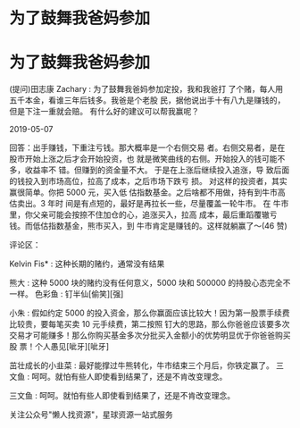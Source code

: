 # 为了鼓舞我爸妈参加

# 为了鼓舞我爸妈参加

(提问)田志康 Zachary : 为了鼓舞我爸妈参加定投，我和我爸打 了个赌，每人用五千本金，看谁三年后钱多。我爸是个老股 民，据他说出手十有八九是赚钱的，但是下注一重就会赔。 有什么好的建议可以帮我赢呢？

2019-05-07

回答：出手赚钱，下重注亏钱。那大概率是一个右侧交易 者。右侧交易者，是在股市开始上涨之后才会开始投资，也 就是微笑曲线的右侧。开始投入的钱可能不多，收益率不 错。但赚到的资金量不大。 于是在上涨后继续投入追涨，导 致后面的钱投入到市场高位，拉高了成本，之后市场下跌亏 损。 对这样的投资者，其实赢很简单。你把 5000 元，买入低 估指数基金。之后啥都不用做，持有到牛市高估卖出。3 年时 间是有点短的，最好是再拉长一些，尽量覆盖一轮牛市。 在 牛市里，你父亲可能会按捺不住加仓的心，追涨买入，拉高 成本，最后重蹈覆辙亏钱。而低估指数基金，熊市买入，到 牛市肯定是赚钱的。这样就躺赢了～(46 赞)

评论区：

Kelvin Fis* : 这种长期的赌约，通常没有结果

熊大 : 这种 5000 块的赌约没有任何意义，5000 块和 500000 的持股心态完全不一样。 色彩鱼 : 钉半仙[偷笑][强]

小朱 : 假如约定 5000 的投入资金，那么你赢面应该比较大！因为第一股票手续费比较贵，要每笔买卖 10 元手续费，第二按照 钉大的思路，那么你爸爸应该要多次交易才可能赚多！那么你购买基金多次分批买入金额小的优势明显优于你爸爸购买股 票！个人愚见[呲牙][呲牙]

茁壮成长的小韭菜 : 最好能撑过牛熊转化，牛市结束三个月后，你铁定赢了。 三文鱼 : 呵呵。就怕有些人即使看到结果了，还是不肯改变理念。

三文鱼 : 呵呵。就怕有些人即使看到结果了，还是不肯改变理念。

关注公众号"懒人找资源"，星球资源一站式服务